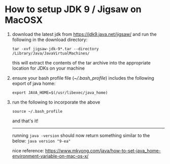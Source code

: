 # How to setup JDK 9 / Jigsaw on MacOSX

1. download the latest jdk from https://jdk9.java.net/jigsaw/ and run the following in the download directory:

    `tar -xvf jigsaw-jdk-9*.tar --directory /Library/Java/JavaVirtualMachines/`

    this will extract the contents of the tar archive into the appropriate location for JDKs on your machine

2. ensure your bash profile file (_~/.bash_profile_) includes the following export of java home:

    `export JAVA_HOME=$(/usr/libexec/java_home)`

3. run the following to incorporate the above

    `source ~/.bash_profile`

    and that's it! 
    ___
    running `java -version` should now return something similar to the below:
    `java version "9-ea"`

    nice reference:
    https://www.mkyong.com/java/how-to-set-java_home-environment-variable-on-mac-os-x/

